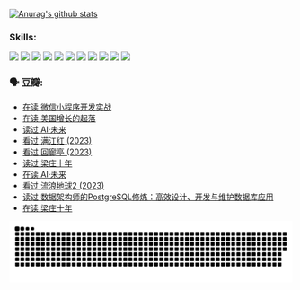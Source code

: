 
[![Anurag's github stats](https://github-readme-stats.vercel.app/api?username=w940853815)](https://github.com/anuraghazra/github-readme-stats)

### Skills:

<code><img height="32" src="https://cdn.jsdelivr.net/npm/simple-icons@v5/icons/python.svg"></code>
<code><img height="32" src="https://cdn.jsdelivr.net/npm/simple-icons@v5/icons/javascript.svg"></code>
<code><img height="32" src="https://cdn.jsdelivr.net/npm/simple-icons@v5/icons/django.svg"></code>
<code><img height="32" src="https://cdn.jsdelivr.net/npm/simple-icons@v5/icons/flask.svg"></code>
<code><img height="32" src="https://cdn.jsdelivr.net/npm/simple-icons@v5/icons/vuetify.svg"></code>
<code><img height="32" src="https://cdn.jsdelivr.net/npm/simple-icons@v5/icons/git.svg"></code>
<code><img height="32" src="https://cdn.jsdelivr.net/npm/simple-icons@v5/icons/docker.svg"></code>
<code><img height="32" src="https://cdn.jsdelivr.net/npm/simple-icons@v5/icons/postgresql.svg"></code>
<code><img height="32" src="https://cdn.jsdelivr.net/npm/simple-icons@v5/icons/elasticsearch.svg"></code>
<code><img height="32" src="https://cdn.jsdelivr.net/npm/simple-icons@v5/icons/macos.svg"></code>
<code><img height="32" src="https://cdn.jsdelivr.net/npm/simple-icons@v5/icons/linux.svg"></code>

### 🗣 豆瓣:

<!-- DOUBAN-ACTIVITIES:START -->
- [在读 微信小程序开发实战](https://www.douban.com/people/136069238/status/4230177692/?_i=83835988)
- [在读 美国增长的起落](https://www.douban.com/people/136069238/status/4220055912/?_i=83835988)
- [读过 AI·未来](https://www.douban.com/people/136069238/status/4220054171/?_i=83835988)
- [看过 满江红‎ (2023)](https://www.douban.com/people/136069238/status/4219146433/?_i=83835988)
- [看过 回廊亭‎ (2023)](https://www.douban.com/people/136069238/status/4215992758/?_i=83835988)
- [读过 梁庄十年](https://www.douban.com/people/136069238/status/4206664969/?_i=83835988)
- [在读 AI·未来](https://www.douban.com/people/136069238/status/4206653520/?_i=83835989)
- [看过 流浪地球2‎ (2023)](https://www.douban.com/people/136069238/status/4199558549/?_i=83835989)
- [读过 数据架构师的PostgreSQL修炼：高效设计、开发与维护数据库应用](https://www.douban.com/people/136069238/status/4199451104/?_i=83835989)
- [在读 梁庄十年](https://www.douban.com/people/136069238/status/4198822794/?_i=83835989)
<!-- DOUBAN-ACTIVITIES:END -->


![Snake animation](https://raw.githubusercontent.com/w940853815/w940853815/output/github-contribution-grid-snake.svg)

<!--
**w940853815/w940853815** is a ✨ _special_ ✨ repository because its `README.md` (this file) appears on your GitHub profile.

Here are some ideas to get you started:

- 🔭 I’m currently working on ...
- 🌱 I’m currently learning ...
- 👯 I’m looking to collaborate on ...
- 🤔 I’m looking for help with ...
- 💬 Ask me about ...
- 📫 How to reach me: ...
- 😄 Pronouns: ...
- ⚡ Fun fact: ...
-->
